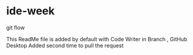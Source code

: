 # ide-week
git flow

This ReadMe file is added by default with Code Writer in Branch , GitHub Desktop
Added second time to pull the request
